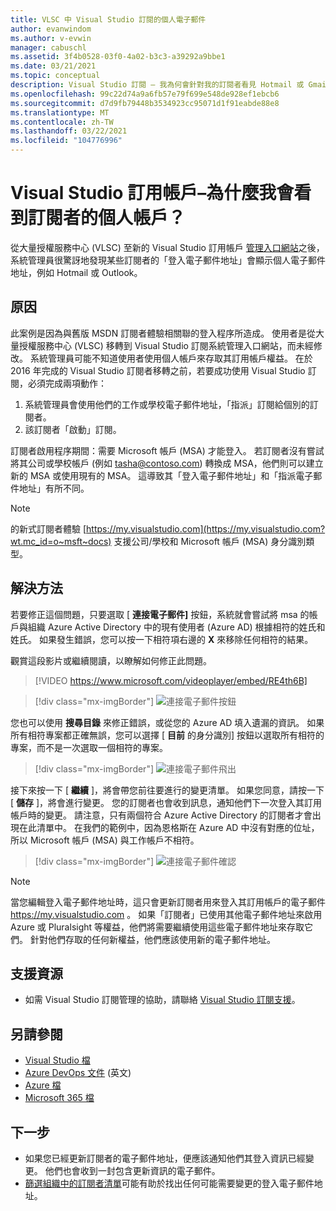 ```yaml
---
title: VLSC 中 Visual Studio 訂閱的個人電子郵件
author: evanwindom
ms.author: v-evwin
manager: cabuschl
ms.assetid: 3f4b0528-03f0-4a02-b3c3-a39292a9bbe1
ms.date: 03/21/2021
ms.topic: conceptual
description: Visual Studio 訂閱 – 我為何會針對我的訂閱者看見 Hotmail 或 Gmail 地址？
ms.openlocfilehash: 99c22d74a9a6fb57e79f699e548de928ef1ebcb6
ms.sourcegitcommit: d7d9fb79448b3534923cc95071d1f91eabde88e8
ms.translationtype: MT
ms.contentlocale: zh-TW
ms.lasthandoff: 03/22/2021
ms.locfileid: "104776996"
---
```

# <a name="visual-studio-subscriptions--why-do-i-see-personal-accounts-for-my-subscribers"></a>Visual Studio 訂用帳戶–為什麼我會看到訂閱者的個人帳戶？
從大量授權服務中心 (VLSC) 至新的 Visual Studio 訂用帳戶 [管理入口網站](https://manage.visualstudio.com)之後，系統管理員很驚訝地發現某些訂閱者的「登入電子郵件地址」會顯示個人電子郵件地址，例如 Hotmail 或 Outlook。  

## <a name="cause"></a>原因
此案例是因為與舊版 MSDN 訂閱者體驗相關聯的登入程序所造成。 使用者是從大量授權服務中心 (VLSC) 移轉到 Visual Studio 訂閱系統管理入口網站，而未經修改。 系統管理員可能不知道使用者使用個人帳戶來存取其訂用帳戶權益。 在於 2016 年完成的 Visual Studio 訂閱者移轉之前，若要成功使用 Visual Studio 訂閱，必須完成兩項動作：
1. 系統管理員會使用他們的工作或學校電子郵件地址，「指派」訂閱給個別的訂閱者。
2. 該訂閱者「啟動」訂閱。

訂閱者啟用程序期間：需要 Microsoft 帳戶 (MSA) 才能登入。 若訂閱者沒有嘗試將其公司或學校帳戶 (例如 tasha@contoso.com) 轉換成 MSA，他們則可以建立新的 MSA 或使用現有的 MSA。 這導致其「登入電子郵件地址」和「指派電子郵件地址」有所不同。

> [!NOTE]
> 的新式訂閱者體驗 [https://my.visualstudio.com](https://my.visualstudio.com?wt.mc_id=o~msft~docs) 支援公司/學校和 Microsoft 帳戶 (MSA) 身分識別類型。

## <a name="solution"></a>解決方法
若要修正這個問題，只要選取 [ **連接電子郵件]** 按鈕，系統就會嘗試將 msa 的帳戶與組織 Azure Active Directory 中的現有使用者 (Azure AD) 根據相符的姓氏和姓氏。 如果發生錯誤，您可以按一下相符項右邊的 **X** 來移除任何相符的結果。  

觀賞這段影片或繼續閱讀，以瞭解如何修正此問題。 

> [!VIDEO https://www.microsoft.com/videoplayer/embed/RE4th6B]

> [!div class="mx-imgBorder"]
> ![連接電子郵件按鈕](_img/connect-emails/connect-emails-button.png "按一下 [連接電子郵件]，將您的使用者與 Microsoft 帳戶對應到您的 Azure Active Directory")

您也可以使用 **搜尋目錄** 來修正錯誤，或從您的 Azure AD 填入遺漏的資訊。 如果所有相符專案都正確無誤，您可以選擇 [ **目前** 的身分識別] 按鈕以選取所有相符的專案，而不是一次選取一個相符的專案。  

> [!div class="mx-imgBorder"]
> ![連接電子郵件飛出](_img/connect-emails/connect-emails-flyout.png "選取您要與 Azure AD 身分識別相符的訂閱者，然後按一下 [繼續]。")

接下來按一下 [ **繼續** ]，將會帶您前往要進行的變更清單。 如果您同意，請按一下 [ **儲存** ]，將會進行變更。 您的訂閱者也會收到訊息，通知他們下一次登入其訂用帳戶時的變更。  請注意，只有兩個符合 Azure Active Directory 的訂閱者才會出現在此清單中。  在我們的範例中，因為恩格斯在 Azure AD 中沒有對應的位址，所以 Microsoft 帳戶 (MSA) 與工作帳戶不相符。 

> [!div class="mx-imgBorder"]
> ![連接電子郵件確認](_img/connect-emails/connect-emails-confirm.png "按一下 [繼續] 以執行建議的變更，然後按一下 [儲存]。") 

> [!NOTE]
> 當您編輯登入電子郵件地址時，這只會更新訂閱者用來登入其訂用帳戶的電子郵件 https://my.visualstudio.com 。 如果「訂閱者」已使用其他電子郵件地址來啟用 Azure 或 Pluralsight 等權益，他們將需要繼續使用這些電子郵件地址來存取它們。 針對他們存取的任何新權益，他們應該使用新的電子郵件地址。 

## <a name="support-resources"></a>支援資源
- 如需 Visual Studio 訂閱管理的協助，請聯絡 [Visual Studio 訂閱支援](https://aka.ms/vsadminhelp)。

## <a name="see-also"></a>另請參閱
- [Visual Studio 檔](/visualstudio/)
- [Azure DevOps 文件](/azure/devops/) \(英文\)
- [Azure 檔](/azure/)
- [Microsoft 365 檔](/microsoft-365/)

##  <a name="next-steps"></a>下一步
- 如果您已經更新訂閱者的電子郵件地址，便應該通知他們其登入資訊已經變更。  他們也會收到一封包含更新資訊的電子郵件。
- [篩選組織中的訂閱者清單](search-license.md)可能有助於找出任何可能需要變更的登入電子郵件地址。